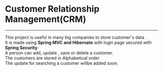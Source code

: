 # Customer Relationship Management(CRM)
---
This project is useful in many big companies to store customer's data .</br>
It is made using **Spring MVC and Hibernate** with login page secured with **Spring Security**.</br>
A person can add, update , save or delete a customer.</br>
The customers are stored in Alphabetical order.</br>
The update for searching a customer willbe added soon.
